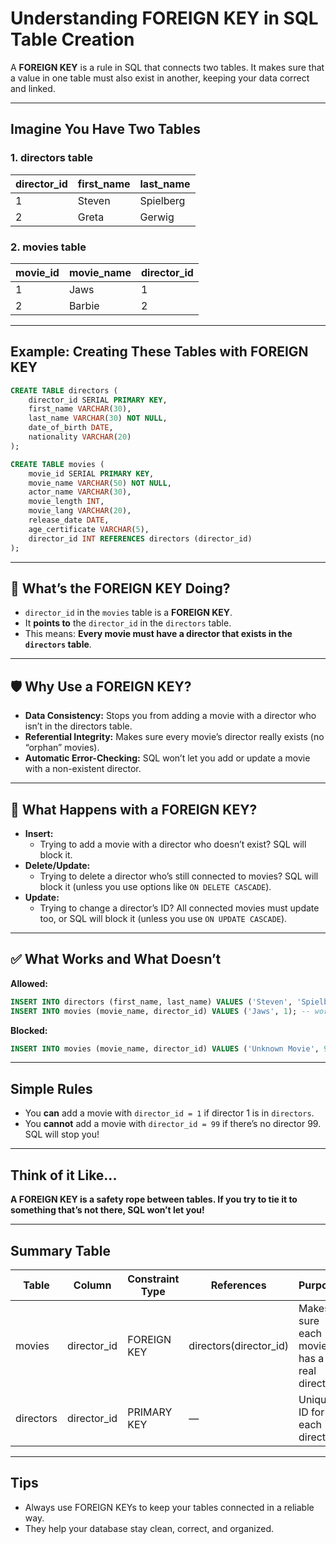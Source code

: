 # Understanding FOREIGN KEY in SQL Table Creation 

A **FOREIGN KEY** is a rule in SQL that connects two tables. It makes sure that a value in one table must also exist in another, keeping your data correct and linked.

---

## Imagine You Have Two Tables

### 1. directors table

| director_id | first_name | last_name |
|-------------|------------|----------|
| 1           | Steven     | Spielberg|
| 2           | Greta      | Gerwig   |

### 2. movies table

| movie_id | movie_name   | director_id |
|----------|-------------|-------------|
| 1        | Jaws        | 1           |
| 2        | Barbie      | 2           |

---

## Example: Creating These Tables with FOREIGN KEY

```sql
CREATE TABLE directors (
    director_id SERIAL PRIMARY KEY,
    first_name VARCHAR(30),
    last_name VARCHAR(30) NOT NULL,
    date_of_birth DATE,
    nationality VARCHAR(20)
);

CREATE TABLE movies (
    movie_id SERIAL PRIMARY KEY,
    movie_name VARCHAR(50) NOT NULL,
    actor_name VARCHAR(30),
    movie_length INT,
    movie_lang VARCHAR(20),
    release_date DATE,
    age_certificate VARCHAR(5),
    director_id INT REFERENCES directors (director_id)
);
```

---

## 📘 What’s the FOREIGN KEY Doing?

- `director_id` in the `movies` table is a **FOREIGN KEY**.
- It **points to** the `director_id` in the `directors` table.
- This means: **Every movie must have a director that exists in the `directors` table**.

---

## 🛡️ Why Use a FOREIGN KEY?

- **Data Consistency:** Stops you from adding a movie with a director who isn’t in the directors table.
- **Referential Integrity:** Makes sure every movie’s director really exists (no “orphan” movies).
- **Automatic Error-Checking:** SQL won’t let you add or update a movie with a non-existent director.

---

## 📝 What Happens with a FOREIGN KEY?

- **Insert:**  
  - Trying to add a movie with a director who doesn’t exist? SQL will block it.
- **Delete/Update:**  
  - Trying to delete a director who’s still connected to movies? SQL will block it (unless you use options like `ON DELETE CASCADE`).
- **Update:**  
  - Trying to change a director’s ID? All connected movies must update too, or SQL will block it (unless you use `ON UPDATE CASCADE`).

---

## ✅ What Works and What Doesn’t

**Allowed:**
```sql
INSERT INTO directors (first_name, last_name) VALUES ('Steven', 'Spielberg');
INSERT INTO movies (movie_name, director_id) VALUES ('Jaws', 1); -- works if director 1 exists
```

**Blocked:**
```sql
INSERT INTO movies (movie_name, director_id) VALUES ('Unknown Movie', 99); -- fails if director 99 doesn’t exist
```

---

## Simple Rules

- You **can** add a movie with `director_id = 1` if director 1 is in `directors`.
- You **cannot** add a movie with `director_id = 99` if there’s no director 99. SQL will stop you!

---

## Think of it Like...

**A FOREIGN KEY is a safety rope between tables. If you try to tie it to something that’s not there, SQL won’t let you!**

---

##  Summary Table

| Table      | Column        | Constraint Type | References                 | Purpose                                  |
|------------|--------------|-----------------|----------------------------|------------------------------------------|
| movies     | director_id   | FOREIGN KEY     | directors(director_id)     | Makes sure each movie has a real director|
| directors  | director_id   | PRIMARY KEY     | —                          | Unique ID for each director              |

---

## Tips

- Always use FOREIGN KEYs to keep your tables connected in a reliable way.
- They help your database stay clean, correct, and organized.

